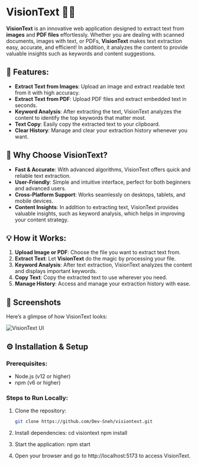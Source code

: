 # VisionText 🧠✨

**VisionText** is an innovative web application designed to extract text from **images** and **PDF files** effortlessly. Whether you are dealing with scanned documents, images with text, or PDFs, **VisionText** makes text extraction easy, accurate, and efficient! In addition, it analyzes the content to provide valuable insights such as keywords and content suggestions.

## 🚀 Features:
- **Extract Text from Images**: Upload an image and extract readable text from it with high accuracy.
- **Extract Text from PDF**: Upload PDF files and extract embedded text in seconds.
- **Keyword Analysis**: After extracting the text, VisionText analyzes the content to identify the top keywords that matter most.
- **Text Copy**: Easily copy the extracted text to your clipboard.
- **Clear History**: Manage and clear your extraction history whenever you want.

## 🌟 Why Choose VisionText?
- **Fast & Accurate**: With advanced algorithms, VisionText offers quick and reliable text extraction.
- **User-Friendly**: Simple and intuitive interface, perfect for both beginners and advanced users.
- **Cross-Platform Support**: Works seamlessly on desktops, tablets, and mobile devices.
- **Content Insights**: In addition to extracting text, VisionText provides valuable insights, such as keyword analysis, which helps in improving your content strategy.

## 💡 How it Works:
1. **Upload Image or PDF**: Choose the file you want to extract text from.
2. **Extract Text**: Let **VisionText** do the magic by processing your file.
3. **Keyword Analysis**: After text extraction, VisionText analyzes the content and displays important keywords.
4. **Copy Text**: Copy the extracted text to use wherever you need.
5. **Manage History**: Access and manage your extraction history with ease.

## 📸 Screenshots

Here’s a glimpse of how VisionText looks:

![VisionText UI](link-to-screenshot.png)

## ⚙️ Installation & Setup

### Prerequisites:
- Node.js (v12 or higher)
- npm (v6 or higher)

### Steps to Run Locally:
1. Clone the repository:
   ```bash
   git clone https://github.com/Dev-Sneh/visiontext.git

2. Install dependencies:
   cd visiontext
   npm install

3. Start the application:
   npm start

4. Open your browser and go to http://localhost:5173 to access VisionText.
